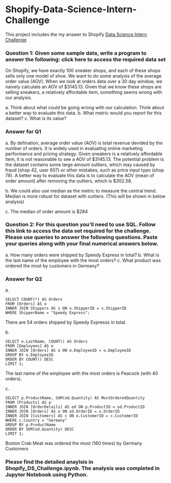 # Shopify-Data-Science-Intern-Challenge

This project includes the my answer to Shopify [Data Science Intern Challenge](https://docs.google.com/document/d/13VCtoyto9X1PZ74nPI4ZEDdb8hF8LAlcmLH1ZTHxKxE/edit#heading=h.5j27tl9uwcuc)

### Question 1: Given some sample data, write a program to answer the following: click here to access the required data set

On Shopify, we have exactly 100 sneaker shops, and each of these shops sells only one model of shoe. We want to do some analysis of the average order value (AOV). When we look at orders data over a 30 day window, we naively calculate an AOV of $3145.13. Given that we know these shops are selling sneakers, a relatively affordable item, something seems wrong with our analysis. 

a. Think about what could be going wrong with our calculation. Think about a better way to evaluate this data. 
b. What metric would you report for this dataset?
c. What is its value?

### Answer for Q1  

a. By defination, average order value (AOV) is total revenue devided by the number of orders. It is widely used in evaluating online marketing performance and pricing strategy. Given sneakers is a relatively affordable item, it is not reasonable to see a AOV of $3145.13. The potential problem is the dataset contains some large amount outliers, which may caused by fraud (shop 42, user 607) or other mistakes, such as price input typo (shop 78).
A better way to evaluate this data is to calculate the AOV (mean of order amount) after removing the outliers, which is $302.58.

b. We could also use median as the metric to measure the central trend. Median is more robust for dataset with outliers. (This will be shown in below analysis)

c. The median of order amount is $284

### Question 2: For this question you’ll need to use SQL. Follow this link to access the data set required for the challenge. Please use queries to answer the following questions. Paste your queries along with your final numerical answers below.

a. How many orders were shipped by Speedy Express in total?
b. What is the last name of the employee with the most orders?
c. What product was ordered the most by customers in Germany?

### Answer for Q2

a.
```
SELECT COUNT(*) AS Orders
FROM [Orders] AS o
INNER JOIN Shippers AS s ON o.ShipperID = s.ShipperID
WHERE ShipperName = "Speedy Express";
```
There are 54 orders shipped by Speedy Expresss in total.

b.
```
SELECT e.LastName, COUNT() AS Orders
FROM [Employees] AS e
INNER JOIN [Orders] AS o ON e.EmployeeID = o.EmployeeID
GROUP BY e.EmployeeID
ORDER BY COUNT() DESC
LIMIT 1;
```
The last name of the employee with the most orders is Peacock (with 40 orders).

c.
```
SELECT p.ProductName, SUM(od.Quantity) AS MostOrderedQuantity
FROM [Products] AS p
INNER JOIN [OrderDetails] AS od ON p.ProductID = od.ProductID
INNER JOIN [Orders] AS o ON od.OrderID = o.OrderID
INNER JOIN [Customers] AS c ON o.CustomerID = c.CustomerID
WHERE c.Country = "Germany"
GROUP BY p.ProductName
ORDER BY SUM(od.Quantity) DESC
LIMIT 1;
```
Boston Crab Meat was ordered the most (160 times) by Germany Customers

### Please find the detailed anaylsis in Shopify_DS_Challenge.ipynb. The analysis was completed in Jupyter Notebook using Python.  

